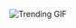 
<!-- GIF_SECTION -->
![Trending GIF](https://media2.giphy.com/media/v1.Y2lkPThiYjIxNzcydGN2cTBpYzlyeG90Z2FkYWhsMmh5NDRxc25lYW94ZHMyNmVibTNmYyZlcD12MV9naWZzX3NlYXJjaCZjdD1n/Twqv8vC1Zra4azI9yg/giphy.gif)
<!-- END_GIF_SECTION -->
